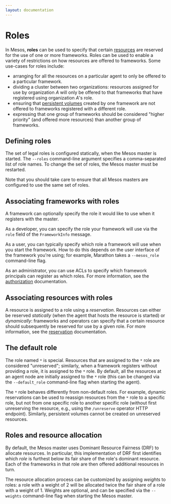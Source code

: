 ```yaml
---
layout: documentation
---
```


# Roles

In Mesos, __roles__ can be used to specify that certain
[resources](attributes-resources.md) are reserved for the use of one or more
frameworks. Roles can be used to enable a variety of restrictions on how
resources are offered to frameworks. Some use-cases for roles include:

* arranging for all the resources on a particular agent to only be offered to a
  particular framework.
* dividing a cluster between two organizations: resources assigned for use by
  organization _A_ will only be offered to that frameworks that have registered
  using organization _A_'s role.
* ensuring that [persistent volumes](persistent-volume.md) created by one
  framework are not offered to frameworks registered with a different role.
* expressing that one group of frameworks should be considered "higher priority"
  (and offered more resources) than another group of frameworks.

## Defining roles

The set of legal roles is configured statically, when the Mesos master is
started. The `--roles` command-line argument specifies a comma-separated list of
role names. To change the set of roles, the Mesos master must be restarted.

Note that you should take care to ensure that all Mesos masters are configured
to use the same set of roles.

## Associating frameworks with roles

A framework can optionally specify the role it would like to use when it
registers with the master.

As a developer, you can specify the role your framework will use via the `role`
field of the `FrameworkInfo` message.

As a user, you can typically specify which role a framework will use when you
start the framework. How to do this depends on the user interface of the
framework you're using; for example, Marathon takes a `--mesos_role`
command-line flag.

As an administrator, you can use ACLs to specify which framework principals can
register as which roles. For more information, see the
[authorization](authorization.md) documentation.

## Associating resources with roles

A resource is assigned to a role using a _reservation_. Resources can either be
reserved _statically_ (when the agent that hosts the resource is started) or
_dynamically_: frameworks and operators can specify that a certain resource
should subsequently be reserved for use by a given role. For more information,
see the [reservation](reservation.md) documentation.

## The default role

The role named `*` is special. Resources that are assigned to the `*` role are
considered "unreserved"; similarly, when a framework registers without providing
a role, it is assigned to the `*` role. By default, all the resources at an
agent node are initially assigned to the `*` role (this can be changed via the
`--default_role` command-line flag when starting the agent).

The `*` role behaves differently from non-default roles. For example, dynamic
reservations can be used to reassign resources from the `*` role to a specific
role, but not from one specific role to another specific role (without first
unreserving the resource, e.g., using the `/unreserve` operator HTTP
endpoint). Similarly, persistent volumes cannot be created on unreserved
resources.

## Roles and resource allocation

By default, the Mesos master uses Dominant Resource Fairness (DRF) to allocate
resources. In particular, this implementation of DRF first identifies which
_role_ is furthest below its fair share of the role's dominant resource. Each of
the frameworks in that role are then offered additional resources in turn.

The resource allocation process can be customized by assigning _weights_ to
roles: a role with a weight of 2 will be allocated twice the fair share of a
role with a weight of 1. Weights are optional, and can be specified via the
`--weights` command-line flag when starting the Mesos master.
